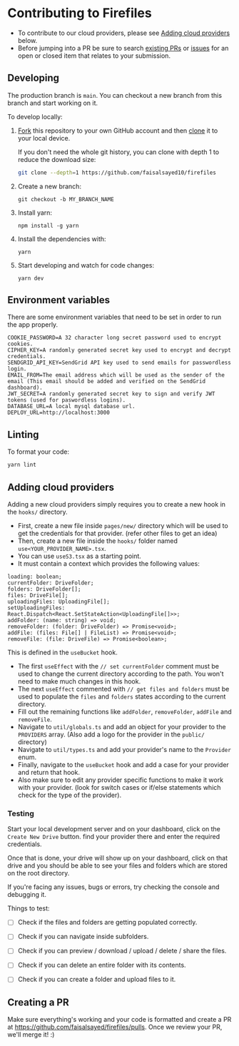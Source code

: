 # Contributing to Firefiles

- To contribute to our cloud providers, please see [Adding cloud providers](#adding-cloud-providers) below.
- Before jumping into a PR be sure to search [existing PRs](https://github.com/faisalsayed10/firefiles/pulls) or [issues](https://github.com/faisalsayed10/firefiles/issues) for an open or closed item that relates to your submission.

## Developing

The production branch is `main`. You can checkout a new branch from this branch and start working on it.

To develop locally:

1. [Fork](https://help.github.com/articles/fork-a-repo/) this repository to your
   own GitHub account and then
   [clone](https://help.github.com/articles/cloning-a-repository/) it to your local device.

   If you don't need the whole git history, you can clone with depth 1 to reduce the download size:

   ```sh
   git clone --depth=1 https://github.com/faisalsayed10/firefiles
   ```

2. Create a new branch:
   ```
   git checkout -b MY_BRANCH_NAME
   ```
3. Install yarn:
   ```
   npm install -g yarn
   ```
4. Install the dependencies with:
   ```
   yarn
   ```
5. Start developing and watch for code changes:
   ```
   yarn dev
   ```

## Environment variables

There are some environment variables that need to be set in order to run the app properly.

```
COOKIE_PASSWORD=A 32 character long secret password used to encrypt cookies.
CIPHER_KEY=A randomly generated secret key used to encrypt and decrypt credentials.
SENDGRID_API_KEY=SendGrid API key used to send emails for passwordless login.
EMAIL_FROM=The email address which will be used as the sender of the email (This email should be added and verified on the SendGrid dashboard).
JWT_SECRET=A randomly generated secret key to sign and verify JWT tokens (used for paswordless logins).
DATABASE_URL=A local mysql database url.
DEPLOY_URL=http://localhost:3000
```

## Linting

To format your code:

```sh
yarn lint
```

## Adding cloud providers

Adding a new cloud providers simply requires you to create a new hook in the `hooks/` directory. 

- First, create a new file inside `pages/new/` directory which will be used to get the credentials for that provider. (refer other files to get an idea)
- Then, create a new file inside the `hooks/` folder named `use<YOUR_PROVIDER_NAME>.tsx`.
- You can use `useS3.tsx` as a starting point.
- It must contain a context which provides the following values:
```
loading: boolean;
currentFolder: DriveFolder;
folders: DriveFolder[];
files: DriveFile[];
uploadingFiles: UploadingFile[];
setUploadingFiles: React.Dispatch<React.SetStateAction<UploadingFile[]>>;
addFolder: (name: string) => void;
removeFolder: (folder: DriveFolder) => Promise<void>;
addFile: (files: File[] | FileList) => Promise<void>;
removeFile: (file: DriveFile) => Promise<boolean>;
```

This is defined in the `useBucket` hook.
- The first `useEffect` with the `// set currentFolder` comment must be used to change the current directory according to the path. You won't need to make much changes in this hook.
- The next `useEffect` commented with `// get files and folders` must be used to populate the `files` and `folders` states according to the current directory.
- Fill out the remaining functions like `addFolder`, `removeFolder`, `addFile` and `removeFile`.
- Navigate to `util/globals.ts` and add an object for your provider to the `PROVIDERS` array. (Also add a logo for the provider in the `public/` directory)
- Navigate to `util/types.ts` and add your provider's name to the `Provider` enum.
- Finally, navigate to the `useBucket` hook and add a case for your provider and return that hook.
- Also make sure to edit any provider specific functions to make it work with your provider. (look for switch cases or if/else statements which check for the type of the provider).

### Testing

Start your local development server and on your dashboard, click on the `Create New Drive` button. find your provider there and enter the required credentials.

Once that is done, your drive will show up on your dashboard, click on that drive and you should be able to see your files and folders which are stored on the root directory.

If you're facing any issues, bugs or errors, try checking the console and debugging it.

Things to test:
- [ ] Check if the files and folders are getting populated correctly.
- [ ] Check if you can navigate inside subfolders.
- [ ] Check if you can preview / download / upload / delete / share the files.
- [ ] Check if you can delete an entire folder with its contents.
- [ ] Check if you can create a folder and upload files to it.


## Creating a PR

Make sure everything's working and your code is formatted and create a PR at https://github.com/faisalsayed/firefiles/pulls. Once we review your PR, we'll merge it! :)
